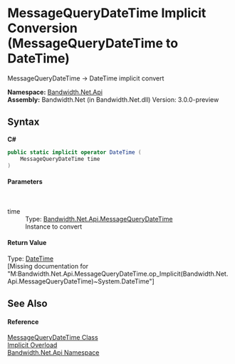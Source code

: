 ﻿# MessageQueryDateTime&nbsp;Implicit Conversion (MessageQueryDateTime to DateTime)
 

MessageQueryDateTime -> DateTime implicit convert

**Namespace:**&nbsp;<a href ="N_Bandwidth_Net_Api.md">Bandwidth.Net.Api</a><br />**Assembly:**&nbsp;Bandwidth.Net (in Bandwidth.Net.dll) Version: 3.0.0-preview

## Syntax

**C#**<br />
``` C#
public static implicit operator DateTime (
	MessageQueryDateTime time
)
```


#### Parameters
&nbsp;<dl><dt>time</dt><dd>Type: <a href ="T_Bandwidth_Net_Api_MessageQueryDateTime.md">Bandwidth.Net.Api.MessageQueryDateTime</a><br />Instance to convert</dd></dl>

#### Return Value
Type: <a href="http://msdn2.microsoft.com/en-us/library/03ybds8y" target="_blank">DateTime</a><br />\[Missing <returns> documentation for "M:Bandwidth.Net.Api.MessageQueryDateTime.op_Implicit(Bandwidth.Net.Api.MessageQueryDateTime)~System.DateTime"\]

## See Also


#### Reference
<a href ="T_Bandwidth_Net_Api_MessageQueryDateTime.md">MessageQueryDateTime Class</a><br /><a href ="Overload_Bandwidth_Net_Api_MessageQueryDateTime_op_Implicit.md">Implicit Overload</a><br /><a href ="N_Bandwidth_Net_Api.md">Bandwidth.Net.Api Namespace</a><br />